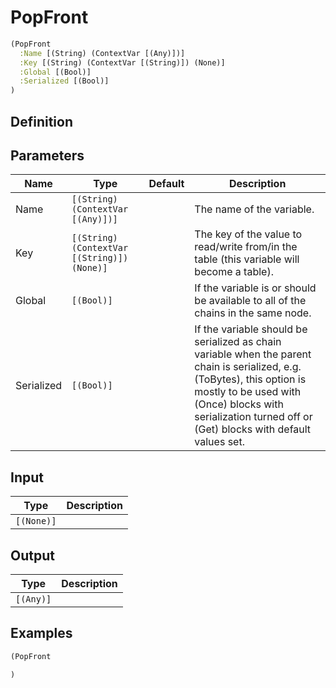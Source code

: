 # PopFront

```clojure
(PopFront
  :Name [(String) (ContextVar [(Any)])]
  :Key [(String) (ContextVar [(String)]) (None)]
  :Global [(Bool)]
  :Serialized [(Bool)]
)
```

## Definition


## Parameters
| Name | Type | Default | Description |
|------|------|---------|-------------|
| Name | `[(String) (ContextVar [(Any)])]` |  | The name of the variable. |
| Key | `[(String) (ContextVar [(String)]) (None)]` |  | The key of the value to read/write from/in the table (this variable will become a table). |
| Global | `[(Bool)]` |  | If the variable is or should be available to all of the chains in the same node. |
| Serialized | `[(Bool)]` |  | If the variable should be serialized as chain variable when the parent chain is serialized, e.g. (ToBytes), this option is mostly to be used with (Once) blocks with serialization turned off or (Get) blocks with default values set. |


## Input
| Type | Description |
|------|-------------|
| `[(None)]` |  |


## Output
| Type | Description |
|------|-------------|
| `[(Any)]` |  |


## Examples

```clojure
(PopFront

)
```
